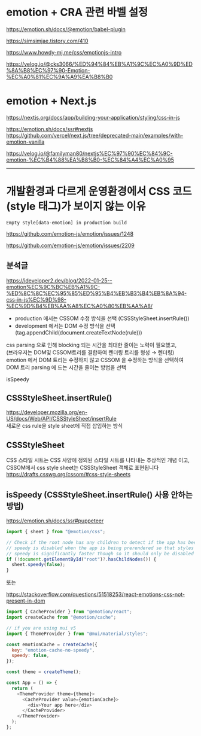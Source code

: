 # emotion + CRA 관련 바벨 설정

https://emotion.sh/docs/@emotion/babel-plugin

https://simsimjae.tistory.com/410

https://www.howdy-mj.me/css/emotionjs-intro

https://velog.io/@cks3066/%ED%94%84%EB%A1%9C%EC%A0%9D%ED%8A%B8%EC%97%90-Emotion-%EC%A0%81%EC%9A%A9%EA%B8%B0

# emotion + Next.js

https://nextjs.org/docs/app/building-your-application/styling/css-in-js

https://emotion.sh/docs/ssr#nextjs  
https://github.com/vercel/next.js/tree/deprecated-main/examples/with-emotion-vanilla

https://velog.io/@familyman80/nextjs%EC%97%90%EC%84%9C-emotion-%EC%B4%88%EA%B8%B0-%EC%84%A4%EC%A0%95

---

# 개발환경과 다르게 운영환경에서 CSS 코드(style 태그)가 보이지 않는 이유

`Empty style[data-emotion] in production build`

https://github.com/emotion-js/emotion/issues/1248

https://github.com/emotion-js/emotion/issues/2209

## 분석글

https://ideveloper2.dev/blog/2022-01-25--emotion%EC%9C%BC%EB%A1%9C-%ED%8C%8C%EC%95%85%ED%95%B4%EB%B3%B4%EB%8A%94-css-in-js%EC%9D%98-%EC%9D%B4%EB%AA%A8%EC%A0%80%EB%AA%A8/

- production 에서는 CSSOM 수정 방식을 선택 (CSSStyleSheet.insertRule())
- development 에서는 DOM 수정 방식을 선택 (tag.appendChild(document.createTextNode(rule)))

css parsing 으로 인해 blocking 되는 시간을 최대한 줄이는 노력이 필요했고,  
(브라우저는 DOM및 CSSOM트리를 결합하여 렌더링 트리를 형성 → 렌더링)  
emotion 에서 DOM 트리는 수정하지 않고 CSSOM 을 수정하는 방식을 선택하여 DOM 트리 parsing 에 드는 시간을 줄이는 방법을 선택

isSpeedy

## CSSStyleSheet.insertRule()

https://developer.mozilla.org/en-US/docs/Web/API/CSSStyleSheet/insertRule  
새로운 css rule을 style sheet에 직접 삽입하는 방식

## CSSStyleSheet

CSS 스타일 시트는 CSS 사양에 정의된 스타일 시트를 나타내는 추상적인 개념 이고, CSSOM에서 css style sheet는 CSSStyleSheet 객체로 표현됩니다
https://drafts.csswg.org/cssom/#css-style-sheets

## isSpeedy (CSSStyleSheet.insertRule() 사용 안하는 방법)

https://emotion.sh/docs/ssr#puppeteer

```javascript
import { sheet } from "@emotion/css";

// Check if the root node has any children to detect if the app has been preprendered
// speedy is disabled when the app is being prerendered so that styles render into the DOM
// speedy is significantly faster though so it should only be disabled during prerendering
if (!document.getElementById("root")?.hasChildNodes()) {
  sheet.speedy(false);
}
```

또는

https://stackoverflow.com/questions/51518253/react-emotions-css-not-present-in-dom

```javascript
import { CacheProvider } from "@emotion/react";
import createCache from "@emotion/cache";

// if you are using mui v5
import { ThemeProvider } from "@mui/material/styles";

const emotionCache = createCache({
  key: "emotion-cache-no-speedy",
  speedy: false,
});

const theme = createTheme();

const App = () => {
  return (
    <ThemeProvider theme={theme}>
      <CacheProvider value={emotionCache}>
        <div>Your app here</div>
      </CacheProvider>
    </ThemeProvider>
  );
};
```
